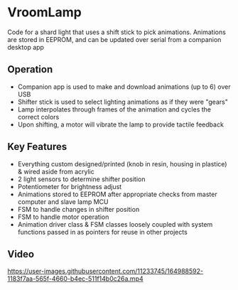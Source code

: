 # VroomLamp
Code for a shard light that uses a shift stick to pick animations. Animations are stored in EEPROM, and can be updated over serial from a companion desktop app

## Operation
- Companion app is used to make and download animations (up to 6) over USB
- Shifter stick is used to select lighting animations as if they were "gears"
- Lamp interpolates through frames of the animation and cycles the correct colors
- Upon shifting, a motor will vibrate the lamp to provide tactile feedback

## Key Features
- Everything custom designed/printed (knob in resin, housing in plastice) & wired aside from acrylic
- 2 light sensors to determine shifter position
- Potentiometer for brightness adjust
- Animations stored to EEPROM after appropriate checks from master computer and slave lamp MCU
- FSM to handle changes in shifter position
- FSM to handle motor operation
- Animation driver class & FSM classes loosely coupled with system functions passed in as pointers for reuse in other projects

## Video

https://user-images.githubusercontent.com/11233745/164988592-1183f7aa-565f-4660-b4ec-511f14b0c26a.mp4
